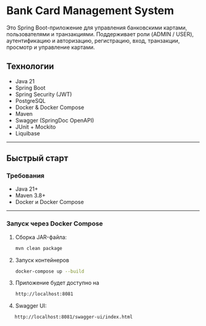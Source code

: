 # Bank Card Management System

Это Spring Boot-приложение для управления банковскими картами, пользователями и транзакциями. Поддерживает роли (ADMIN / USER), аутентификацию и авторизацию, регистрацию, вход, транзакции, просмотр и управление картами.

## Технологии

- Java 21
- Spring Boot
- Spring Security (JWT)
- PostgreSQL
- Docker & Docker Compose
- Maven
- Swagger (SpringDoc OpenAPI)
- JUnit + Mockito
- Liquibase

---

## Быстрый старт

### Требования

- Java 21+
- Maven 3.8+
- Docker и Docker Compose

---

### Запуск через Docker Compose

1. Сборка  JAR-файла:
   ```bash
   mvn clean package
2. Запуск контейнеров
   ```bash
   docker-compose up --build
3. Приложение будет доступно на
   ```bash
   http://localhost:8081
4. Swagger UI:
```bash
   http://localhost:8081/swagger-ui/index.html
